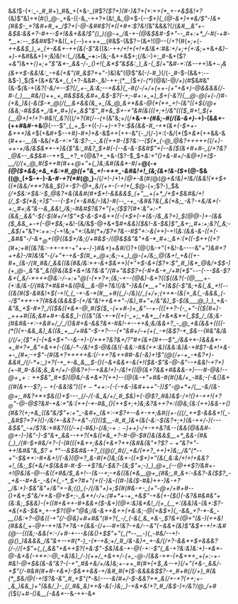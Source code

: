 &_&!_$-(+:_-_#_#+)_#&_+(+&-_(#$?_($?+)(#-)&?+(+:++(*_+-+&$&!+?_(&)$"&)+*(#()_@-_+&-((-&_-++?+(&!_&_@+$-(-_-$+)(_(@-&+)+*&/$"-)&+(#&$-_+?&#+#_+_/$?+(-@___-&#_#$?(*((+#+:$?&!(_&"&&&?(/(_&#__&"+-&$&:&&+?-#+--$+!&&+&&!$"()_)(@-+_/&-+-(@&$&#-$+"--_#+:+*_/-#(-+#-*__+:--_$&#_#$?+&((_+(--)++++__(#&$-(&$$?-$(&+!(@--(/+?(#(_+;+_(_-++&&$_)_+_(+-&&+-++(&(-$"&_((&:-++*_/+!+(+!_+&!&_+:_#&:+/+;+(+:&;+*+&_+&)-*+)-*+_&#&&+)+;&)&!+:(*_/(*&__&_-+:-__(&;-&++&$+;(/&:-)+;_#-&+($?+_&"_)&++/_)+;+"$"&*-_&&-/-_()+!(_&*$"&$&:_)_&-(_$_/+"&#-*+:(&--+*+)&+_$-_($&(&++$-&&!&:_-+&(+&"(#_&$?+_+"-)&)&"(@$"&(-/-#_)(/(-_#-$-(&&+:--&$-)_$_(_$+(&*&"&*_(_(+?-&&#-_&!-++;(*__($+/-_(*_)(@&!-@_/+)(#_$&#&"(&-$_(_&-+(*&?(-&/+--_$?(/_+-_&:&;--+&&)(_-#(/-/+/+(++-(+"+&+)-@&&&&(/-#-(_)___#&/()++_+_#&$_$&;&#+_&$-_$?(-+;-#+:+_+)_$+(-_&?_)(__@-@(_+(-/_)_#_-(_+&_)&*(*-&($-*_@(/(__&+&&(&_+_(&_@_&+*&&-@(*(*+_+!-(&"((+$(/_@+(&_&;-#&$&+_/&*_#+)(+_&$"$"_#+&_$_+-_+"&#(&((_(+;+!_/&"(_((_$_#+!_$(+(__@+)+!+?-#&!(_&?(*((_/+?(#(/--(_+(&"&;+/(/__+&-*-_(#&;-#(/(&-&+)-_+)-(&_&+-_(++#&#-+&__@(---$"_(_+_$-+((-/-_+)_-+?+:_$&(&&-#_-+*(&+(-$++-&+++)&+_$(+&#+$--+#_)-#+)+&-_&$++(++-&"(-_/(/-)+:(-&/(*($+_&*_$($++&&-&(#_++-__(&-_&&___(_+&-+:+"&:$?-_-_&((++#-($?&:--($(*_(-@_@&?+++++((/+)-++-+/&/&$&*+-+)&($"&:_#&?_$+#(-(--&-&-$&#$"+_(--&($(&+#+#-_(/+?&?_@&--_&$&#-_-++$__+?_+(@&?+_+&-($?-$_$+*&:+"()+&-#+/-&_@+)_+($-__/(/(+_@_#($+_+#(#++_@+"+(_)&;&*_#(&&*-#_/+__@(-+_(@($+&&;+&_+&:+#_@((+"&_+!-++*_-&#&!+!_(&;(&+!&-($_+(@-$&((@_(+$-+-)-&-#_-+?(*_#(@_)-__/(/+!-/+!+/_@+-&_(#_(_@(@_+&!&)+!&/(&&!(*+$+((*(&&/+*+?&&_$()+-$?-@+_&/(++-(-+!+(_$_@-(+;$?-)_$&*(/+$&:+$&:-$_@&?+&(&&#(#+$+!-&&&&$_(+"__+(+*_/+$+$&#&/+!(/_$-$(*&;+)$"-_--(-_$+(+-&#&/-)&)-#(--_-+_-&#&?&(_&(*&;_-&?-+&/&*(-+:_#+;&"&--&_&&!_/&;-#&#$?&?+"(_+;($$?(#+:&"+:-*(&&;_&&"-$_(-$(#+/+!$"+$-&-$+&++((-(+$+(-*(&-/&_&?+)_$(@_@-)+-(&&(_$_&&_+-+(-@+$&;+*&!-(&/&$-@+&+$_#+&&)($&!-&-$&)$"_&+;_#+:+;&?(_&;-_&$_/+"&?+:_++:-(-_+!&;+"+:(&_#(*+/$?+?&--#$"+:-&(++)-_+!(*&:(&&_-&-_((+(-_&#&"-/-&+$_@+$(@((&$+/&;(/+#&$-/(@&$&"&"+&-*_#+:_&+:(*((-$++((+?(#+;+#((&?&:-++-++-*+"_++-_/-)_#&+_)+_&#_/()$?+$(@(/&-+"(+&!-&----&"+"_)&#+?++&)-/_#___)&!&"_-(/+"+-+&-$(#_+_@+;&;-+_)_@-(+/&;_@(&+!_+&((+-#+_(&-/(#_#&/_&&((&(#&/&:++-&+$&++)_(+"+__$-&+($?+:$"_#_)&*_@&/+$_$-)(+_@-_&"&"_&(@&(&$+&+!&?&:&"_/(#+"&$$?+(-#+&-*_/+#(*$"---(---$&-$?&+(_&/-*+++__@&:-/-_+:+"_@(-(++?+;_(&;-+--(@&)-&+?((_$((&?(-(@___+-(+:&/&-(/(#&?+#&#+&(@&__&-@+?&!(/&"-)&&(*__+"+)&$(-$"&;+&(_&_+!(--((&(#($-*&#&!+$(-+!(_(_-+-&-*(#__+#((_/-/&)(/_(+/+;(++*-(&(+_&(_-&&&_(--/$"+*__++_-+?(#&&(&&_&$-(+/&"&!++&++"-/&)_#+"+/&"&)_$-$(&___@_)_)_+&-&"&_+$-#+?_/__(*($&((*&*-@_#($($_-(++#-)+_&"--+-(((++?-(-_+"-(($(#+)-_+++*_#((&;&#+#_+-&&$_)-(((&"(&-+-*((+(-_+;_+&*__(+&*&*+(_$_$_/_(&;&-(#&#&-+:-+&#+/_/_/()&#+&-&&?&*-#&!-+--++&;&/&&+?_-_@_+&(&&+((((-(*()(+-&&_&)_&((&_+__/+#&"-$_-+?---(+"&#+/_-+$(+(_-$-*(&$?-*_$&_--(#&"&/&_(/(/+;(_$"+(-(+&+$+"-*-*&-+)_-(/+*+?&?_&+/$?$"_#+(&+(#+_--$"_/&&+*-)&&&*-+_#+?+_&"+&+*(-((&/-*-/&!+$-@&(&!__(-&*&:-#&(+*+:&)(*&*&:&)&*_-+#$?-&+!+&-+-_(#+;-+$"-_(#(&+?++_+++&:(/-++?&_+*+#_#-&(-&)+!$"(@(/+-+_-*&?+)-&&#_/(/-*+:_)+?(-+_+-&_&__$-_()($-$&+&&+*_-&(+!($&-$"_&-@-*&"--+&&!-*+?+)(+-#_#-*&(&;&*_&+*_/+/-@&?+!--+*&*&!+)-/&!+((@(&+?&&+#&&&-+)---#-@&!--_@+$_++:+$+$&"_#+$_)(@&/-&+&+?(++)--(@(&_-+"+*_#&-_#(#()&/+_-#&;-(-&()&+(*(#(&+--$$?_(-+($_-_&&!&"_)($(+-*+$+:-$($-(_-+__&-)&#+++"-)_)$"-@+*+/(__-&/(&-@+;_#&?+*+$&(()+$---_(/-/(-&_&/+/_#_$&)+(-@$?_#&)&$-/+!()_+-+__+!(+$?_@$"-@-@$?&#-+&:+"&:(++(-*-#&_()(++$+;+)&;&?&++?+:(@&;_(&:(++)&&-+()(#&?(_+;+*&_((&"&/$"+:+"_-&#+_(&+:-*$?+*--&+-++;&#((+-(((/_++$-&&&+!(_-_&#$?+?+)()-__/&!+-&_&?-+&"-/()(*($__-#_#_)&+(&(-&:-$(*&?+;+)(&-++/-)(--_-_&$&"_-+/$?&:+#&?(((/-_+*(-_#&)-(_/&;-$+:-)+$+)-/_+-++_&?_&-_-(&&(@&*&#-@_+-)-)&"-)_-$"&+_&&--++?(*&((*&_+?-#-@-$_#()&(_&&$__+*_&&-(#&(_)_/(#-$_+_#&/+?-_(-(#(((*&++;&&(+&_+?++_(&#&(&"+?_$$?-+$"&?+"-++!&#&"&*_$$?+*$"-*-_&$&#&-+?_((@(/_#(/_+&/(*+?_++)+)&;_/&"(*--+"-$&*+:-#+&+!_/_(_-&)(@+?_&-#(*()__&;(&+-_((*+*_$+)+"(&(_&:&/+!+!+&&?+!_(&;_$(+&__/+$(&&#-#-$-_-+$?&/-$&?-(&;$"+;-)_)_@+_(--@+*$?_/&#+-+!_@&)&-_@--&(_(+#&/_$_&+!--(&--+;-*&((&(*&__@+_(#&;_#_&+:-&&?-&($$?_-_+&--#+&-_-&(*(_-*_$+?_#+"(+((-)&-(_(#-)&_($-#&)++-)&-+?_/&:+)-$&"&"+/&"+$-$&;_(()_(-/(/__&"+)+;_$(#(#&-+-_(+"-@+/+#+#--()+&+;$"&/++_&-@+$+;-_&*+/-/+:(#+*+-+_+&$"-+&(+-($()(-&?&#&#&"+(&:&;_$&_&)-(+((#+&++-#+&&+($-&+)(@+:&)&*&!_/(+_(__+:(&&)&-(&+:$?-*&(+&-$&*_+-+$?(@+"_@&;_/&-&++&+_+(_+&:&;-@(+&$+)(_-&&_+?-*-&_-__()&:+?-@&((-+"(/-@&)+#+#&"(#+?(_-/_(-&(_&_+&-_$?_&+(_@+"(&-)(+_+&!(#&*&(_+-@+-+*+!&?+?&_-+(*&*&_-(_/+--#+!&?-+&/-$-$&"($-$&&_+(*&)$"&$+-+!+:&#(@-*_-(_((&;-&&(+:-/+#-+---&(&()+$$"+"(_(*--__-)(_-#&/--+!-@()_)&&&&_/&"&+--+#(*-)_-(*-+&;+/_#_/&-&)+_+-&/(/+?-&&*+$+_&&&?(/-/_/(*_+$"+(_(_&&"+&++$?(+&:$"-$&)&&-+-@(-+:-_$"(_&-+?&:&)&:+)-*&*-@-&+&(-+*+:-@_+&)&)_/-)(++/_+&++/-(+_-@-/(&&-+*-(+&+*+_+(+:-+-#&!-@+$&(&-&"&?_-(_-*+"_#&+&/+/&)&;+-+__+_#(#+(+$_&--+)(/+"(+&-_&&/-+$"(/-#&__#(#+#-+&*___)-$&*+&&-+/&#_#(*($-&&&&$$?-+_#+#(/(/+)_#(&(*_$&/_@(-+!$?&-&"_#_+$"(*-_&(-*---&(#+/_-_$-&&?+*_&(/+-+?(++;+-_&_)&&_)+"(&&/_)-_(/_#&_&)++&-&(-)&;_)-+&*&!+?_#_/&$-)+/&?_/_@_/+#(*($(/+#_-()&__(-&&*-_-&-++-&*
